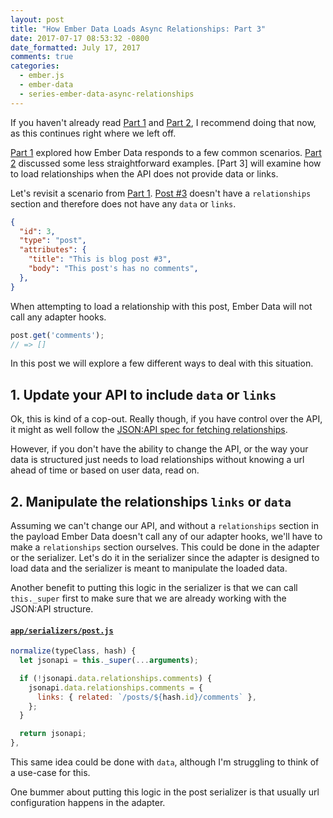 ```yaml
---
layout: post
title: "How Ember Data Loads Async Relationships: Part 3"
date: 2017-07-17 08:53:32 -0800
date_formatted: July 17, 2017
comments: true
categories:
  - ember.js
  - ember-data
  - series-ember-data-async-relationships
---
```


<span class="embadge" data-start="2.12.0"><span>

If you haven't already read [Part 1][] and [Part 2][], I recommend doing that now, as this continues right where we left off.

[Part 1][] explored how Ember Data responds to a few common scenarios. [Part 2][] discussed some less straightforward examples. [Part 3] will examine how to load relationships when the API does not provide data or links.

[Part 1]: /blog/2017/05/05/how-ember-data-loads-relationships-part-1/
[Part 2]: /blog/2017/05/17/how-ember-data-loads-async-relationships-part-2/

<!--More-->

Let's revisit a scenario from [Part 1][]. [Post #3][] doesn't have a `relationships` section and therefore does not have any `data` or `links`.

[Post #3]: https://github.com/amiel/ember-data-relationships-examples/blob/part-3/app/adapters/post.js#L45-L52

```json
{
  "id": 3,
  "type": "post",
  "attributes": {
    "title": "This is blog post #3",
    "body": "This post's has no comments",
  },
}
```

When attempting to load a relationship with this post, Ember Data will not call any adapter hooks.

```js
post.get('comments');
// => []
```

In this post we will explore a few different ways to deal with this situation.

## 1. Update your API to include `data` or `links`

Ok, this is kind of a cop-out. Really though, if you have control over the API, it might as well follow the [JSON:API spec for fetching relationships][].

However, if you don't have the ability to change the API, or the way your data is structured just needs to load relationships without knowing a url ahead of time or based on user data, read on.

[JSON:API spec for fetching relationships]: http://jsonapi.org/format/#fetching-relationships

## 2. Manipulate the relationships `links` or `data`

Assuming we can't change our API, and without a `relationships` section in the payload Ember Data doesn't call any of our adapter hooks, we'll have to make a `relationships` section ourselves. This could be done in the adapter or the serializer. Let's do it in the serializer since the adapter is designed to load data and the serializer is meant to manipulate the loaded data.

Another benefit to putting this logic in the serializer is that we can call `this._super` first to make sure that we are already working with the JSON:API structure.

#### [`app/serializers/post.js`][]

```js
normalize(typeClass, hash) {
  let jsonapi = this._super(...arguments);

  if (!jsonapi.data.relationships.comments) {
    jsonapi.data.relationships.comments = {
      links: { related: `/posts/${hash.id}/comments` },
    };
  }

  return jsonapi;
},
```

This same idea could be done with `data`, although I'm struggling to think of a use-case for this.

One bummer about putting this logic in the post serializer is that usually url configuration happens in the adapter.

[`app/serializers/post.js`]: https://github.com/amiel/ember-data-relationships-examples/blob/part-3/app/serializers/post.js#L4-L14



